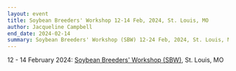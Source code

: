 ```yaml
---
layout: event
title: Soybean Breeders' Workshop 12-14 Feb, 2024, St. Louis, MO
author: Jacqueline Campbell
end_date: 2024-02-14
summary: Soybean Breeders' Workshop (SBW) 12-24 Feb, 2024, St. Louis, MO
---
```

12 - 14 February 2024:
[Soybean Breeders' Workshop (SBW)](https://legacy.soybase.org/SBW/registration/2024sbw/SBW2024.agenda.v3.pdf), St. Louis, MO